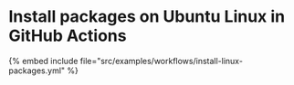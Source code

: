 # Install packages on Ubuntu Linux in GitHub Actions

{% embed include file="src/examples/workflows/install-linux-packages.yml" %}



